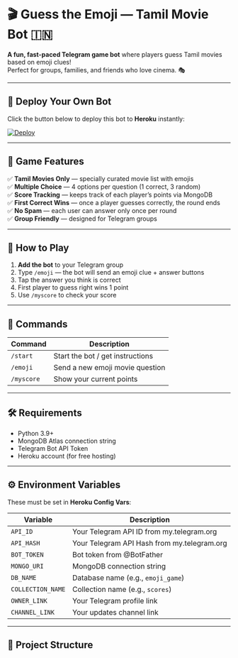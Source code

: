 # 🎬 Guess the Emoji — Tamil Movie Bot 🇮🇳

**A fun, fast-paced Telegram game bot** where players guess Tamil movies based on emoji clues!  
Perfect for groups, families, and friends who love cinema. 🎭

---

## 🚀 Deploy Your Own Bot

Click the button below to deploy this bot to **Heroku** instantly:

[![Deploy](https://www.herokucdn.com/deploy/button.svg)](https://www.heroku.com/deploy?template=https://github.com/demonlord2002/do)

---

## 🎯 Game Features

✅  **Tamil Movies Only** — specially curated movie list with emojis  
✅  **Multiple Choice** — 4 options per question (1 correct, 3 random)  
✅  **Score Tracking** — keeps track of each player’s points via MongoDB  
✅  **First Correct Wins** — once a player guesses correctly, the round ends  
✅  **No Spam** — each user can answer only once per round  
✅  **Group Friendly** — designed for Telegram groups

---

## 📜 How to Play

1. **Add the bot** to your Telegram group  
2. Type `/emoji` — the bot will send an emoji clue + answer buttons  
3. Tap the answer you think is correct  
4. First player to guess right wins 1 point  
5. Use `/myscore` to check your score

---

## 🔧 Commands

| Command         | Description                                   |
|-----------------|-----------------------------------------------|
| `/start`        | Start the bot / get instructions              |
| `/emoji`        | Send a new emoji movie question               |
| `/myscore`      | Show your current points                      |

---

## 🛠 Requirements

- Python 3.9+  
- MongoDB Atlas connection string  
- Telegram Bot API Token  
- Heroku account (for free hosting)

---

## ⚙ Environment Variables

These must be set in **Heroku Config Vars**:

| Variable         | Description |
|------------------|-------------|
| `API_ID`         | Your Telegram API ID from my.telegram.org |
| `API_HASH`       | Your Telegram API Hash from my.telegram.org |
| `BOT_TOKEN`      | Bot token from @BotFather |
| `MONGO_URI`      | MongoDB connection string |
| `DB_NAME`        | Database name (e.g., `emoji_game`) |
| `COLLECTION_NAME`| Collection name (e.g., `scores`) |
| `OWNER_LINK`     | Your Telegram profile link |
| `CHANNEL_LINK`   | Your updates channel link |

---

## 📂 Project Structure

